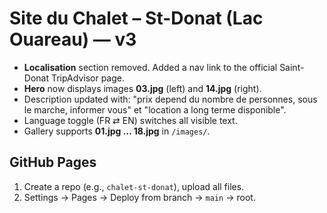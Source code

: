 # Site du Chalet – St-Donat (Lac Ouareau) — v3

- **Localisation** section removed. Added a nav link to the official Saint-Donat TripAdvisor page.
- **Hero** now displays images **03.jpg** (left) and **14.jpg** (right).
- Description updated with: "prix depend du nombre de personnes, sous le marche, informer vous" et "location a long terme disponible".
- Language toggle (FR ⇄ EN) switches all visible text.
- Gallery supports **01.jpg … 18.jpg** in `/images/`.

## GitHub Pages
1. Create a repo (e.g., `chalet-st-donat`), upload all files.
2. Settings → Pages → Deploy from branch → `main` → root.
